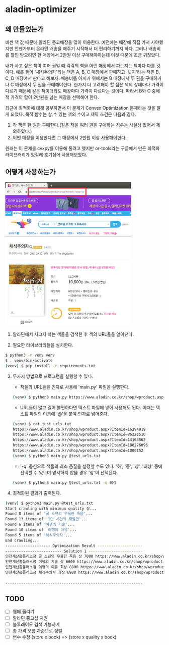 # aladin-optimizer

## 왜 만들었는가

비싼 책 값 때문에 알라딘 중고매장을 많이 이용한다. 예전에는 매장에 직접 가서 사야했지만 언젠가부터 온라인 배송을 해주기 시작해서 더 편리하기까지 하다. 그러나 배송비를 할인 받으려면 한 매장에서 2만원 이상 구매해야하는데 이것 때문에 조금 귀찮았다.

내가 사고 싶은 책이 여러 권일 때 각각의 책을 어떤 매장에서 파는지는 책마다 다를 것이다. 예를 들어 '채식주의자'라는 책은 A, B, C 매장에서 판매하고 '넛지'라는 책은 B, C, D 매장에서 판다고 해보자. 배송비를 아끼기 위해서는 B 매장에서 두 권을 구매하거나 C 매장에서 두 권을 구매해야한다. 한가지 더 고려해야 할 점은 책의 상태마다 가격이 다르기 때문에 같은 책이더라도 매장마다 가격이 다르다는 것이다. 따라서 B와 C 중에 책 가격의 합이 2만원을 넘는 매장을 선택해야 한다.

최근에 최적화에 대해 공부하면서 이 문제가 Convex Optimization 문제라는 것을 알게 되었다. 목적 함수는 살 수 있는 책의 수이고 제약 조건은 다음과 같다.

1. 각 책은 한 권만 구매한다.(같은 책을 여러 권을 구매하는 경우는 사실상 없어서 제외하였다.)
2. 어떤 매장을 이용한다면 그 매장에서 2만원 이상 사용해야한다.

원래는 이 문제를 cvxpy를 이용해 풀려고 했지만 or-tools라는 구글에서 만든 최적화 라이브러리가 있길래 호기심에 사용해보았다.

## 어떻게 사용하는가

<img src="./readme_url_explanation.png" width=400>

1. 알라딘에서 사고자 하는 책들을 검색한 후 책의 URL들을 알아낸다.

2. 필요한 라이브러리들을 설치한다.
```sh
$ python3 -m venv venv
$ . venv/bin/activate
(venv) $ pip install -r requirements.txt
```

3. 두가지 방법으로 프로그램을 실행할 수 있다.
    - 책들의 URL들을 인자로 사용해 'main.py' 파일을 실행한다.
    ```sh
    (venv) $ python3 main.py https://www.aladin.co.kr/shop/wproduct.aspx?ItemId=16294019 https://www.aladin.co.kr/shop/wproduct.aspx?ItemId=86321510 https://www.aladin.co.kr/shop/wproduct.aspx?ItemId=14163562 https://www.aladin.co.kr/shop/wproduct.aspx?ItemId=188276096 https://www.aladin.co.kr/shop/wproduct.aspx?ItemId=1000152
    ```

    - URL들이 많고 길어 불편하다면 텍스트 파일에 넣어 사용해도 된다. 이때는 텍스트 파일의 이름에 '@'을 붙여 인자로 넣어준다.
    ```sh
    (venv) $ cat test_urls.txt
    https://www.aladin.co.kr/shop/wproduct.aspx?ItemId=16294019
    https://www.aladin.co.kr/shop/wproduct.aspx?ItemId=86321510
    https://www.aladin.co.kr/shop/wproduct.aspx?ItemId=14163562
    https://www.aladin.co.kr/shop/wproduct.aspx?ItemId=188276096
    https://www.aladin.co.kr/shop/wproduct.aspx?ItemId=1000152
    (venv) $ python3 main.py @test_urls.txt
    ```

    - '-q' 옵션으로 책들의 최소 품질을 설정할 수도 있다. '하', '중', '상', '최상' 중에 선택할 수 있으며 명시하지 않을 경우 '상'이 선택된다.
    ```sh
    (venv) $ python3 main.py @test_urls.txt -q 최상
    ```

4. 최적화된 결과가 출력된다.
```sh
(venv) $ python3 main.py @test_urls.txt
Start crawling with minimum quality 상...
Found 8 items of '굴 소년의 우울한 죽음'...
Found 13 items of '1만 시간의 재발견'...
Found 6 items of '여행의 기술'...
Found 10 items of '여행의 이유'...
Found 5 items of '채식주의자'...
End crawling...
-------------------- Optimization Result --------------------
------------------------- Solution 1 ------------------------
인천계산홈플러스점 굴 소년의 우울한 죽음 상 7000 https://www.aladin.co.kr/shop/wproduct.aspx?ItemId=210161066
인천계산홈플러스점 여행의 기술 상 6600 https://www.aladin.co.kr/shop/wproduct.aspx?ItemId=257392328
인천계산홈플러스점 여행의 이유 최상 8800 https://www.aladin.co.kr/shop/wproduct.aspx?ItemId=265655480
인천계산홈플러스점 채식주의자 최상 6900 https://www.aladin.co.kr/shop/wproduct.aspx?ItemId=274178679

-------------------------------------------------------------
```

## TODO
- [ ] 웹에 올리기
- [ ] 알라딘 중고샵 지원
- [ ] 블루레이도 검색 가능하게
- [ ] 총 가격 오름 차순으로 정렬
- [ ] 변수 수정 (store x book) => (store x quality x book) 